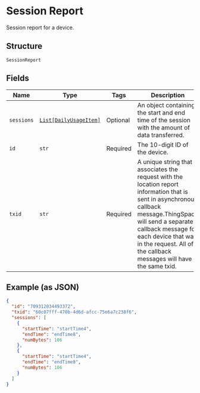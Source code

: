
# Session Report

Session report for a device.

## Structure

`SessionReport`

## Fields

| Name | Type | Tags | Description |
|  --- | --- | --- | --- |
| `sessions` | [`List[DailyUsageItem]`](../../doc/models/daily-usage-item.md) | Optional | An object containing the start and end time of the session with the amount of data transferred. |
| `id` | `str` | Required | The 10-digit ID of the device. |
| `txid` | `str` | Required | A unique string that associates the request with the location report information that is sent in asynchronous callback message.ThingSpace will send a separate callback message for each device that was in the request. All of the callback messages will have the same txid. |

## Example (as JSON)

```json
{
  "id": "709312034493372",
  "txid": "60c07fff-470b-4d6d-afcc-75e6a7c238f6",
  "sessions": [
    {
      "startTime": "startTime4",
      "endTime": "endTime8",
      "numBytes": 106
    },
    {
      "startTime": "startTime4",
      "endTime": "endTime8",
      "numBytes": 106
    }
  ]
}
```

